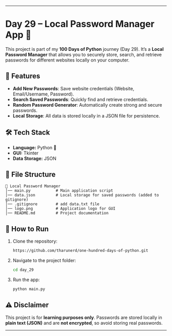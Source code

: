 
---

# Day 29 – Local Password Manager App 🔐

This project is part of my **100 Days of Python** journey (Day 29).
It’s a **Local Password Manager** that allows you to securely store, search, and retrieve passwords for different websites locally on your computer.

## 📌 Features

* **Add New Passwords**: Save website credentials (Website, Email/Username, Password).
* **Search Saved Passwords**: Quickly find and retrieve credentials.
* **Random Password Generator**: Automatically create strong and secure passwords.
* **Local Storage**: All data is stored locally in a JSON file for persistence.

## 🛠 Tech Stack

* **Language:** Python 🐍
* **GUI:** Tkinter
* **Data Storage:** JSON

## 📂 File Structure

```
📁 Local Password Manager
│── main.py           # Main application script
│── data.json         # Local storage for saved passwords (added to gitignore)
│── .gitignore        # add data.txt file
│── logo.png          # Application logo for GUI
│── README.md         # Project documentation
```

## 🚀 How to Run

1. Clone the repository:

   ```bash
   https://github.com/tharunerd/one-hundred-days-of-python.git
   ```
2. Navigate to the project folder:

   ```bash
   cd day_29 
   ```
3. Run the app:

   ```bash
   python main.py
   ```


## ⚠ Disclaimer

This project is for **learning purposes only**.
Passwords are stored locally in **plain text (JSON)** and are **not encrypted**, so avoid storing real passwords.

---

